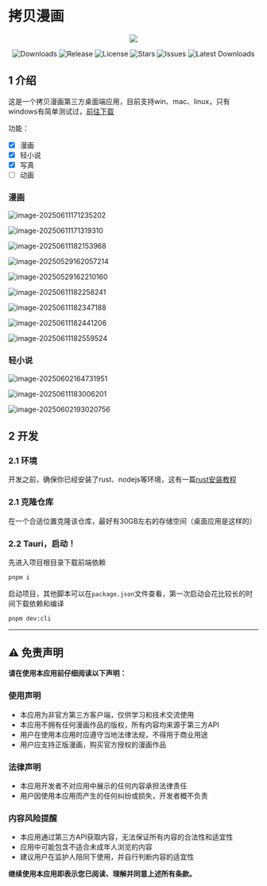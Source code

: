 # 拷贝漫画

<p align="center">
  <img src="https://skillicons.dev/icons?i=tauri,vue,js,rust,pinia,scss,vite,pnpm"/>
</p>

<p align="center">
  <img src="https://img.shields.io/github/downloads/caolib/copymanga/total?labelColor=grey&color=blue" alt="Downloads"/>
  <img src="https://img.shields.io/github/v/release/caolib/copymanga?labelColor=grey&color=red" alt="Release"/>
  <img src="https://img.shields.io/github/license/caolib/copymanga" alt="License"/>
  <img src="https://img.shields.io/github/stars/caolib/copymanga" alt="Stars"/>
  <img src="https://img.shields.io/github/issues/caolib/copymanga?label=Issues" alt="Issues"/>
  <img src="https://img.shields.io/github/downloads/caolib/copymanga/latest/total" alt="Latest Downloads"/>
</p>


## 1 介绍

这是一个拷贝漫画第三方桌面端应用，目前支持win、mac、linux，只有windows有简单测试过，[前往下载](https://github.com/caolib/copymanga/releases)

功能：

- [x] 漫画
- [x] 轻小说
- [x] 写真
- [ ] 动画

### 漫画

![image-20250611171235202](https://s2.loli.net/2025/06/11/3a7YcMSFtkE46VC.png)

![image-20250611171319310](https://s2.loli.net/2025/06/11/kNGwQKeCpYniDJI.png)

![image-20250611182153968](https://s2.loli.net/2025/06/11/T8jP5cmgdSziquW.png)

![image-20250529162057214](https://s2.loli.net/2025/05/29/rwYCb5BLvfHKn7X.png)

![image-20250529162210160](https://s2.loli.net/2025/05/29/aopKubEDILBzkY7.png)

![image-20250611182258241](https://s2.loli.net/2025/06/11/FeVknxADERKHybg.png)

![image-20250611182347188](https://s2.loli.net/2025/06/11/oY1IlODBPyVH7cj.png)

![image-20250611182441206](https://s2.loli.net/2025/06/11/Wc8G129xh43SzbZ.png)

![image-20250611182559524](https://s2.loli.net/2025/06/11/r3s78xnVkwjX6Mf.png)

### 轻小说

![image-20250602164731951](https://s2.loli.net/2025/06/02/D5jpQv89Idc4wsm.png)

![image-20250611183006201](https://s2.loli.net/2025/06/11/xbjEPk4Yt26UuBZ.png)

![image-20250602193020756](https://s2.loli.net/2025/06/02/MtHREhCqiTZK9pN.png)



## 2 开发

### 2.1 环境

开发之前，确保你已经安装了rust、nodejs等环境，这有一篇[rust安装教程](https://clb.pages.dev/2025/02/16/rust%E4%BD%BF%E7%94%A8MSVC%E6%9C%80%E5%B0%8F%E5%AE%89%E8%A3%85/)

### 2.1 克隆仓库

在一个合适位置克隆该仓库，最好有30GB左右的存储空间（桌面应用是这样的）

### 2.2 Tauri，启动！

先进入项目根目录下载前端依赖

```bash
pnpm i
```

启动项目，其他脚本可以在`package.json`文件查看，第一次启动会花比较长的时间下载依赖和编译

```bash
pnpm dev:cli
```

---

## ⚠️ 免责声明

**请在使用本应用前仔细阅读以下声明：**

### 使用声明
- 本应用为非官方第三方客户端，仅供学习和技术交流使用
- 本应用不拥有任何漫画作品的版权，所有内容均来源于第三方API
- 用户在使用本应用时应遵守当地法律法规，不得用于商业用途
- 用户应支持正版漫画，购买官方授权的漫画作品

### 法律声明
- 本应用开发者不对应用中展示的任何内容承担法律责任
- 用户因使用本应用而产生的任何纠纷或损失，开发者概不负责

### 内容风险提醒
- 本应用通过第三方API获取内容，无法保证所有内容的合法性和适宜性
- 应用中可能包含不适合未成年人浏览的内容
- 建议用户在监护人陪同下使用，并自行判断内容的适宜性

**继续使用本应用即表示您已阅读、理解并同意上述所有条款。**